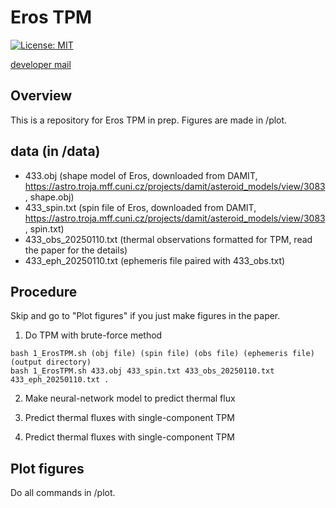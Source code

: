 # Eros TPM
[![License: MIT](https://img.shields.io/badge/License-MIT-yellow.svg)](https://opensource.org/licenses/MIT)

[developer mail](mailto:jbeniyama@oca.eu)

## Overview
This is a repository for Eros TPM in prep.
Figures are made in /plot.

## data (in /data)
* 433.obj (shape model of Eros, downloaded from DAMIT, https://astro.troja.mff.cuni.cz/projects/damit/asteroid_models/view/3083, shape.obj)
* 433_spin.txt (spin file of Eros, downloaded from DAMIT, https://astro.troja.mff.cuni.cz/projects/damit/asteroid_models/view/3083, spin.txt)
* 433_obs_20250110.txt (thermal observations formatted for TPM, read the paper for the details)
* 433_eph_20250110.txt (ephemeris file paired with 433_obs.txt)

## Procedure
Skip and go to "Plot figures" if you just make figures in the paper.

1. Do TPM with brute-force method
```
bash 1_ErosTPM.sh (obj file) (spin file) (obs file) (ephemeris file) (output directory)
bash 1_ErosTPM.sh 433.obj 433_spin.txt 433_obs_20250110.txt 433_eph_20250110.txt .
```

2. Make neural-network model to predict thermal flux

3. Predict thermal fluxes with single-component TPM

4. Predict thermal fluxes with single-component TPM

## Plot figures
Do all commands in /plot.
```
```
